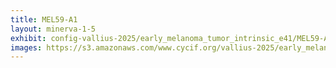 ```yaml
---
title: MEL59-A1
layout: minerva-1-5
exhibit: config-vallius-2025/early_melanoma_tumor_intrinsic_e41/MEL59-A1
images: https://s3.amazonaws.com/www.cycif.org/vallius-2025/early_melanoma_tumor_intrinsic_e41/MEL59-A1
---
```

